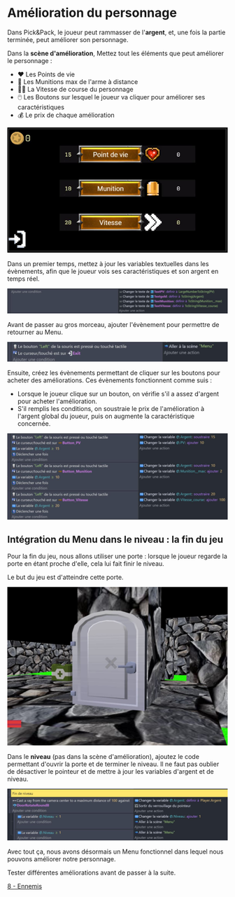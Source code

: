 # Amélioration du personnage

Dans Pick&Pack, le joueur peut rammasser de l'**argent**, et, une fois la partie terminée, peut améliorer son personnage.

Dans la **scène d'amélioration**, Mettez tout les éléments que peut améliorer le personnage : 
  - ❤️ Les Points de vie
  - 🔫 Les Munitions max de l'arme à distance
  - 🏃‍♂️ La Vitesse de course du personnage
  - 🖱️ Les Boutons sur lesquel le joueur va cliquer pour améliorer ses caractéristiques
  - 💰 Le prix de chaque amélioration

![image 1](https://github.com/g404-code-gaming/Pick-Pack---Action-Adventure-Game/blob/main/Image/7_amelioration_1.JPG)

Dans un premier temps, mettez à jour les variables textuelles dans les évènements, afin que le joueur vois ses caractéristiques et son argent en temps réel.

![image 2](https://github.com/g404-code-gaming/Pick-Pack---Action-Adventure-Game/blob/main/Image/7_amelioration_2.JPG)

Avant de passer au gros morceau, ajouter l'évènement pour permettre de retourner au Menu.

![image 3](https://github.com/g404-code-gaming/Pick-Pack---Action-Adventure-Game/blob/main/Image/7_amelioration_3.JPG)

Ensuite, créez les évènements permettant de cliquer sur les boutons pour acheter des améliorations. Ces évènements fonctionnent comme suis : 
  - Lorsque le joueur clique sur un bouton, on vérifie s'il a assez d'argent pour acheter l'amélioration.
  - S'il remplis les conditions, on soustraie le prix de l'amélioration à l'argent global du joueur, puis on augmente la caractéristique concernée.

![image 4](https://github.com/g404-code-gaming/Pick-Pack---Action-Adventure-Game/blob/main/Image/7_amelioration_4.JPG)

## Intégration du Menu dans le niveau : la fin du jeu

Pour la fin du jeu, nous allons utiliser une porte : lorsque le joueur regarde la porte en étant proche d'elle, cela lui fait finir le niveau. 

Le but du jeu est d'atteindre cette porte. 

![image 5](https://github.com/g404-code-gaming/Pick-Pack---Action-Adventure-Game/blob/main/Image/7_amelioration_5.JPG)

Dans le **niveau** (pas dans la scène d'amélioration), ajoutez le code permettant d'ouvrir la porte et de terminer le niveau. Il ne faut pas oublier de désactiver le pointeur et de mettre à jour les variables d'argent et de niveau.

![image 6](https://github.com/g404-code-gaming/Pick-Pack---Action-Adventure-Game/blob/main/Image/7_amelioration_6.JPG)

Avec tout ça, nous avons désormais un Menu fonctionnel dans lequel nous pouvons améliorer notre personnage. 

Tester différentes améliorations avant de passer à la suite. 

[8 - Ennemis](https://github.com/g404-code-gaming/Pick-Pack---Action-Adventure-Game/blob/main/8%20-%20IA%20des%20ennemis.md)
